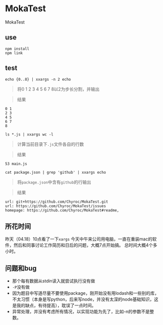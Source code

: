 # MokaTest
MokaTest

## use
```
npm install
npm link
```

## test
`echo {0..8} | xxargs -n 2 echo`
> 将0 1 2 3 4 5 6 7 8以2为步长分割，并输出

> 结果
```
0 1
2 3
4 5
6 7
8
```

`ls *.js | xxargs wc -l`
> 计算当前目录下`.js`文件各自的行数

> 结果
```
53 main.js
```

`cat package.json | grep 'github' | xxargs echo`
> 将`package.json`中含有`github`的行输出

> 结果
```
url: git+https://github.com/Chyroc/MokaTest.git
url: https://github.com/Chyroc/MokaTest/issues
homepage: https://github.com/Chyroc/MokaTest#readme,
```

## 所花时间
昨天（04.18）10点看了一下`xargs`
今天中午来公司用电脑，一直在重装mac的软件，然后和同事讨论工作简历和日后的问题，大概7点开始搞。
总时间大概4个多小时。

## 问题和bug
- 那个每有数据从stdin读入就尝试执行没有做
- `-P`没有做
- 因为题目中写道尽量不要使用package，刚开始没有用lodash和一些别的库，不太习惯（本身是写python，后来写node，并没有太深的node基础知识，这是我的缺点，有待提高），耽误了一点时间。
- 异常处理，并没有考虑所有情况，以实现功能为先了，比如-n的参数不是整数。
